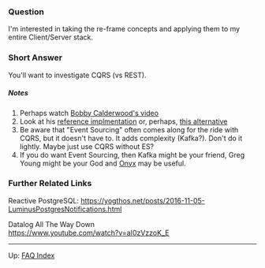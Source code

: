 ### Question

I'm interested in taking the re-frame concepts and applying them to 
my entire Client/Server stack.  

### Short Answer

You'll want to investigate CQRS (vs REST).

##### Notes

1. Perhaps watch [Bobby Calderwood's video](https://www.youtube.com/watch?v=B1-gS0oEtYc)
2. Look at his [reference implmentation](https://github.com/capitalone/cqrs-manager-for-distributed-reactive-services) or, perhaps, [this alternative](https://github.com/greywolve/calderwood)
4. Be aware that "Event Sourcing" often comes along for the ride
   with CQRS, but it doesn't have to. It adds complexity (Kafka?). 
   Don't do it lightly. Maybe just use CQRS without ES? 
5. If you do want Event Sourcing, then Kafka might be your friend, 
   Greg Young might be your God and [Onyx](https://github.com/onyx-platform/onyx)
   may be useful. 
   
### Further Related Links

Reactive PostgreSQL:
https://yogthos.net/posts/2016-11-05-LuminusPostgresNotifications.html
   
Datalog All The Way Down  
https://www.youtube.com/watch?v=aI0zVzzoK_E
 

***

Up:  [FAQ Index](README.md)&nbsp;&nbsp;&nbsp;&nbsp;&nbsp;&nbsp;



<!-- START doctoc generated TOC please keep comment here to allow auto update -->
<!-- DON'T EDIT THIS SECTION, INSTEAD RE-RUN doctoc TO UPDATE -->
<!-- END doctoc generated TOC please keep comment here to allow auto update -->
